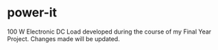 # power-it

100 W Electronic DC Load developed during the course of my Final Year Project.
Changes made will be updated.
